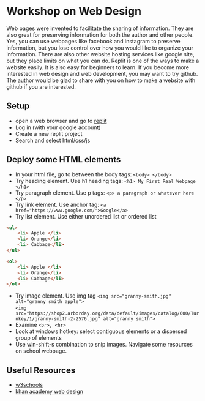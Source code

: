 # Workshop on Web Design

Web pages were invented to facilitate the sharing of information. They
are also great for preserving information for both the author and other people.
Yes, you can use webpages like facebook and instagram  to preserve information,
but you lose control over how you would like to organize your information. There are
also other website hosting services like google site, but they place limits
on what you can do. Replit is one of the ways to make a website easily. It is
also easy for beginners to learn. If you become more interested in web design 
and web development, you may want to try github. The author would be glad to
share with you on how to make a website with github if you are interested.

## Setup
* open a web browser and go to [replit](https://replit.com/)
* Log in (with your google account)
* Create a new replit project
* Search and select html/css/js

## Deploy some HTML elements
* In your html file, go to between the body tags: ` <body> </body> `
* Try heading element. Use h1 heading tags: ` <h1> My First Real Webpage </h1> `
* Try paragraph element. Use p tags:  ` <p> a paragraph or whatever here </p> `
* Try link element. Use anchor tag: ` <a href="https://www.google.com/">Google</a> `
* Try list element. Use either unordered list or ordered list
```html
<ul>
    <li> Apple </li>
    <li> Orange</li>
    <li> Cabbage</li>
</ul>
```

```html
<ol>
    <li> Apple </li>
    <li> Orange</li>
    <li> Cabbage</li>
</ol>
```

* Try image element. Use img tag
` <img src="granny-smith.jpg" alt="granny smith apple"> ` <br>
` <img src="https://shop2.arborday.org/data/default/images/catalog/600/Turnkey/1/granny-smith-2-2576.jpg" alt="granny smith"> `
* Examine `<br>, <hr>`
* Look at windows hotkey: select contiguous elements or a dispersed group of elements
* Use win-shift-s combination to snip images. Navigate some resources on school webpage.

## Useful Resources
* [w3schools](https://www.w3schools.com/)
* [khan academy web design](https://www.khanacademy.org/computing/computer-programming/html-css)
